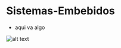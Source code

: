 # Sistemas-Embebidos

* aqui va algo

[ideas]: https://github.com/pavanegasg/Sistemas-Embebidos/blob/master/Ideas.png


![alt text][ideas]
